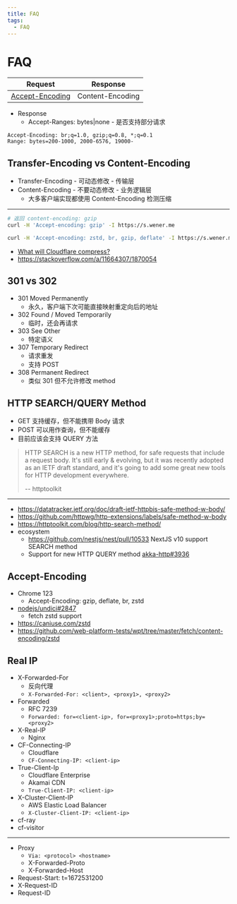 ```yaml
---
title: FAQ
tags:
  - FAQ
---
```


# FAQ

| Request           | Response         |
| ----------------- | ---------------- |
| [Accept-Encoding] | Content-Encoding |

- Response
  - Accept-Ranges: bytes|none - 是否支持部分请求

[accept-encoding]: https://developer.mozilla.org/en-US/docs/Web/HTTP/Headers/Accept-Encoding

```
Accept-Encoding: br;q=1.0, gzip;q=0.8, *;q=0.1
Range: bytes=200-1000, 2000-6576, 19000-
```

## Transfer-Encoding vs Content-Encoding

- Transfer-Encoding - 可动态修改 - 传输层
- Content-Encoding - 不要动态修改 - 业务逻辑层
  - 大多客户端实现都使用 Content-Encoding 检测压缩

---

```bash
# 返回 content-encoding: gzip
curl -H 'Accept-encoding: gzip' -I https://s.wener.me

curl -H 'Accept-encoding: zstd, br, gzip, deflate' -I https://s.wener.me
```

- [What will Cloudflare compress?](https://support.cloudflare.com/hc/en-us/articles/200168396)
- https://stackoverflow.com/a/11664307/1870054

## 301 vs 302

- 301 Moved Permanently
  - 永久，客户端下次可能直接映射重定向后的地址
- 302 Found / Moved Temporarily
  - 临时，还会再请求
- 303 See Other
  - 特定语义
- 307 Temporary Redirect
  - 请求重发
  - 支持 POST
- 308 Permanent Redirect
  - 类似 301 但不允许修改 method

## HTTP SEARCH/QUERY Method

- GET 支持缓存，但不能携带 Body 请求
- POST 可以用作查询，但不能缓存
- 目前应该会支持 QUERY 方法

> HTTP SEARCH is a new HTTP method, for safe requests that include a request body. It's still early & evolving, but it was recently adopted as an IETF draft standard, and it's going to add some great new tools for HTTP development everywhere.
>
> -- httptoolkit

---

- https://datatracker.ietf.org/doc/draft-ietf-httpbis-safe-method-w-body/
- https://github.com/httpwg/http-extensions/labels/safe-method-w-body
- https://httptoolkit.com/blog/http-search-method/
- ecosystem
  - https://github.com/nestjs/nest/pull/10533 NextJS v10 support SEARCH method
  - Support for new HTTP QUERY method [akka-http#3936](https://github.com/akka/akka-http/issues/3936)


## Accept-Encoding

- Chrome 123
  - Accept-Encoding: gzip, deflate, br, zstd
- [nodejs/undici#2847](https://github.com/nodejs/undici/issues/2847)
  - fetch zstd support
- https://caniuse.com/zstd
- https://github.com/web-platform-tests/wpt/tree/master/fetch/content-encoding/zstd


## Real IP

- X-Forwarded-For
  - 反向代理
  - `X-Forwarded-For: <client>, <proxy1>, <proxy2>`
- Forwarded
  - RFC 7239
  - `Forwarded: for=<client-ip>, for=<proxy1>;proto=https;by=<proxy2>`
- X-Real-IP
  - Nginx
- CF-Connecting-IP
  - Cloudflare
  - `CF-Connecting-IP: <client-ip>`
- True-Client-Ip
  - Cloudflare Enterprise
  - Akamai CDN
  - `True-Client-IP: <client-ip>`
- X-Cluster-Client-IP
  - AWS Elastic Load Balancer
  - `X-Cluster-Client-IP: <client-ip>`
- cf-ray
- cf-visitor

---

- Proxy
  - `Via: <protocol> <hostname>`
  - X-Forwarded-Proto
  - X-Forwarded-Host
- Request-Start: t=1672531200
- X-Request-ID
- Request-ID
